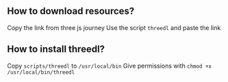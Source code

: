## How to download resources?

Copy the link from three js journey
Use the script `threedl` and paste the link

## How to install threedl?

Copy `scripts/threedl` to `/usr/local/bin`
Give permissions with `chmod +x /usr/local/bin/threedl`

